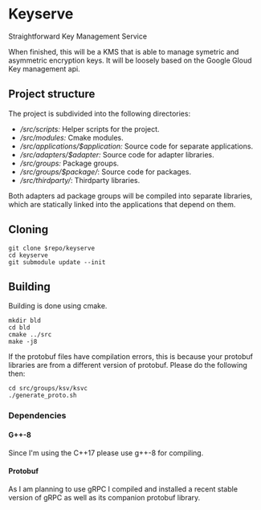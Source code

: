 # Keyserve
Straightforward Key Management Service

When finished, this will be a KMS that is able to manage symetric and asymmetric
encryption keys. It will be loosely based on the Google Gloud Key management
api.

## Project structure

The project is subdivided into the following directories:

* */src/scripts:* Helper scripts for the project.
* */src/modules:* Cmake modules.
* */src/applications/$application:* Source code for separate applications.
* */src/adapters/$adapter:* Source code for adapter libraries.
* */src/groups:* Package groups.
* */src/groups/$package/*: Source code for packages.
* */src/thirdparty/*: Thirdparty libraries.

Both adapters ad package groups will be compiled into separate libraries,
which are statically linked into the applications that depend on them.

## Cloning

```
git clone $repo/keyserve
cd keyserve
git submodule update --init
```

## Building

Building is done using cmake.

```
mkdir bld
cd bld
cmake ../src
make -j8
```

If the protobuf files have compilation errors, this is because your protobuf libraries
are from a different version of protobuf. Please do the following then:

```
cd src/groups/ksv/ksvc
./generate_proto.sh
```

### Dependencies

#### G++-8

Since I'm using the C++17 please use g++-8 for compiling.

#### Protobuf

As I am planning to use gRPC I compiled and installed a recent stable version of gRPC
as well as its companion protobuf library.
